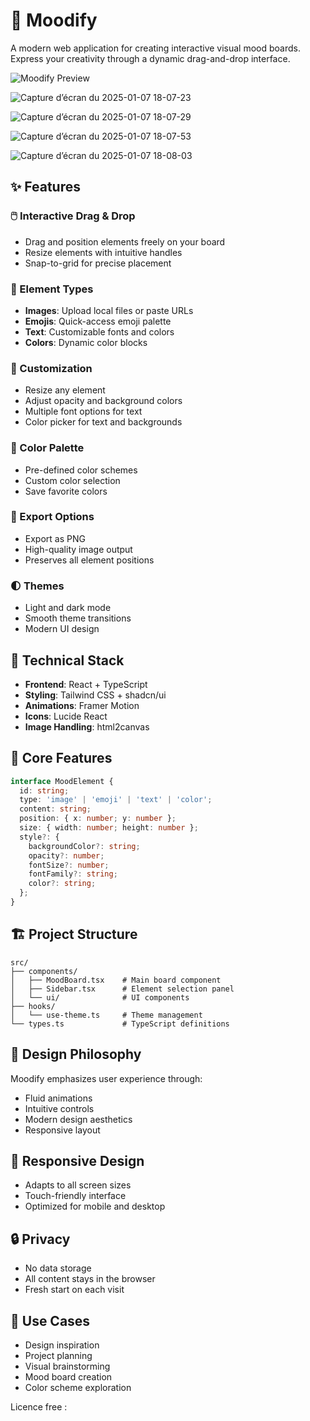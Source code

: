 # 🎨 Moodify

A modern web application for creating interactive visual mood boards. Express your creativity through a dynamic drag-and-drop interface.

![Moodify Preview](https://images.unsplash.com/photo-1611532736576-6c25e3be4dd5?auto=format&fit=crop&q=80&w=1200&h=630)

![Capture d’écran du 2025-01-07 18-07-23](https://github.com/user-attachments/assets/220bda58-46e1-4d97-a932-0e8ddbb6ea28)

![Capture d’écran du 2025-01-07 18-07-29](https://github.com/user-attachments/assets/e4990237-0174-4de3-b52e-52aa26de69e7)

![Capture d’écran du 2025-01-07 18-07-53](https://github.com/user-attachments/assets/4401b906-4d2a-4052-8083-fc0409d5794f)

![Capture d’écran du 2025-01-07 18-08-03](https://github.com/user-attachments/assets/7c834b3c-292c-45bb-ac8b-c6f5be5aa813)


## ✨ Features

### 🖱️ Interactive Drag & Drop
- Drag and position elements freely on your board
- Resize elements with intuitive handles
- Snap-to-grid for precise placement

### 🎯 Element Types
- **Images**: Upload local files or paste URLs
- **Emojis**: Quick-access emoji palette
- **Text**: Customizable fonts and colors
- **Colors**: Dynamic color blocks

### 🎨 Customization
- Resize any element
- Adjust opacity and background colors
- Multiple font options for text
- Color picker for text and backgrounds

### 🌈 Color Palette
- Pre-defined color schemes
- Custom color selection
- Save favorite colors

### 💾 Export Options
- Export as PNG
- High-quality image output
- Preserves all element positions

### 🌓 Themes
- Light and dark mode
- Smooth theme transitions
- Modern UI design

## 🚀 Technical Stack

- **Frontend**: React + TypeScript
- **Styling**: Tailwind CSS + shadcn/ui
- **Animations**: Framer Motion
- **Icons**: Lucide React
- **Image Handling**: html2canvas

## 🎯 Core Features

```typescript
interface MoodElement {
  id: string;
  type: 'image' | 'emoji' | 'text' | 'color';
  content: string;
  position: { x: number; y: number };
  size: { width: number; height: number };
  style?: {
    backgroundColor?: string;
    opacity?: number;
    fontSize?: number;
    fontFamily?: string;
    color?: string;
  };
}
```

## 🏗️ Project Structure

```
src/
├── components/
│   ├── MoodBoard.tsx    # Main board component
│   ├── Sidebar.tsx      # Element selection panel
│   └── ui/              # UI components
├── hooks/
│   └── use-theme.ts     # Theme management
└── types.ts             # TypeScript definitions
```

## 🎨 Design Philosophy

Moodify emphasizes user experience through:
- Fluid animations
- Intuitive controls
- Modern design aesthetics
- Responsive layout

## 📱 Responsive Design

- Adapts to all screen sizes
- Touch-friendly interface
- Optimized for mobile and desktop

## 🔒 Privacy

- No data storage
- All content stays in the browser
- Fresh start on each visit

## 🎯 Use Cases

- Design inspiration
- Project planning
- Visual brainstorming
- Mood board creation
- Color scheme exploration

Licence free : 
